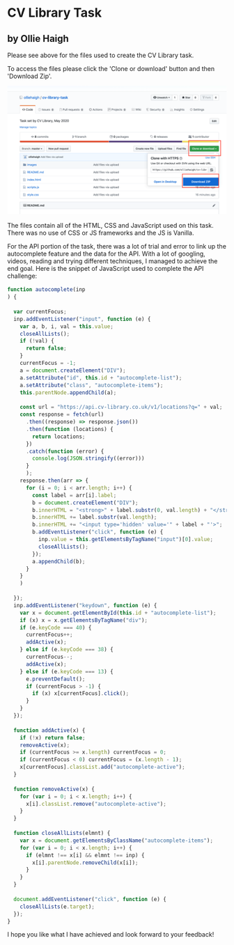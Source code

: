 # CV Library Task
## by Ollie Haigh
Please see above for the files used to create the CV Library task.

To access the files please click the 'Clone or download' button and then 'Download Zip'.

![screenshot](images/readme-img.png)

The files contain all of the HTML, CSS and JavaScript used on this task. There was no use of CSS or JS frameworks and the JS is Vanilla.

For the API portion of the task, there was a lot of trial and error to link up the autocomplete feature and the data for the API. With a lot of googling, videos, reading and trying different techniques, I managed to achieve the end goal. Here is the snippet of JavaScript used to complete the API challenge:

```javascript
function autocomplete(inp
) {

  var currentFocus;
  inp.addEventListener("input", function (e) {
    var a, b, i, val = this.value;
    closeAllLists();
    if (!val) {
      return false;
    }
    currentFocus = -1;
    a = document.createElement("DIV");
    a.setAttribute("id", this.id + "autocomplete-list");
    a.setAttribute("class", "autocomplete-items");
    this.parentNode.appendChild(a);

    const url = "https://api.cv-library.co.uk/v1/locations?q=" + val;
    const response = fetch(url)
      .then((response) => response.json())
      .then(function (locations) {
        return locations;
      })
      .catch(function (error) {
        console.log(JSON.stringify((error)))
      }
      );
    response.then(arr => {
      for (i = 0; i < arr.length; i++) {
        const label = arr[i].label;
        b = document.createElement("DIV");
        b.innerHTML = "<strong>" + label.substr(0, val.length) + "</strong>";
        b.innerHTML += label.substr(val.length);
        b.innerHTML += "<input type='hidden' value='" + label + "'>";
        b.addEventListener("click", function (e) {
          inp.value = this.getElementsByTagName("input")[0].value;
          closeAllLists();
        });
        a.appendChild(b);
      }
    }
    )

  });
  inp.addEventListener("keydown", function (e) {
    var x = document.getElementById(this.id + "autocomplete-list");
    if (x) x = x.getElementsByTagName("div");
    if (e.keyCode === 40) {
      currentFocus++;
      addActive(x);
    } else if (e.keyCode === 38) {
      currentFocus--;
      addActive(x);
    } else if (e.keyCode === 13) {
      e.preventDefault();
      if (currentFocus > -1) {
        if (x) x[currentFocus].click();
      }
    }
  });

  function addActive(x) {
    if (!x) return false;
    removeActive(x);
    if (currentFocus >= x.length) currentFocus = 0;
    if (currentFocus < 0) currentFocus = (x.length - 1);
    x[currentFocus].classList.add("autocomplete-active");
  }

  function removeActive(x) {
    for (var i = 0; i < x.length; i++) {
      x[i].classList.remove("autocomplete-active");
    }
  }

  function closeAllLists(elmnt) {
    var x = document.getElementsByClassName("autocomplete-items");
    for (var i = 0; i < x.length; i++) {
      if (elmnt !== x[i] && elmnt !== inp) {
        x[i].parentNode.removeChild(x[i]);
      }
    }
  }

  document.addEventListener("click", function (e) {
    closeAllLists(e.target);
  });
}
```

I hope you like what I have achieved and look forward to your feedback!